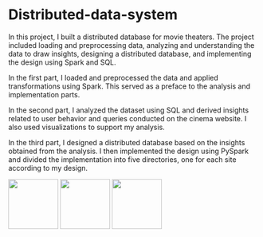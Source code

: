 # Distributed-data-system
In this project, I built a distributed database for movie theaters. The project included loading and preprocessing data, 
analyzing and understanding the data to draw insights, designing a distributed database, and implementing the design using Spark and SQL.

In the first part, I loaded and preprocessed the data and applied transformations using Spark. This served as
a preface to the analysis and implementation parts.

In the second part, I analyzed the dataset using SQL and derived insights related to user behavior and queries conducted on the
cinema website. I also used visualizations to support my analysis.

In the third part, I designed a distributed database based on the insights obtained from the analysis. I then implemented the
design using PySpark and divided the implementation into five directories, one for each site according to my design.

<img src="https://user-images.githubusercontent.com/81327428/221838250-8ecac454-02a9-4f07-9aec-e81b285127df.png" width="100" height="100">   <img src="https://user-images.githubusercontent.com/81327428/221838556-5fd24158-a594-4063-8a80-5b52ae7d8a9c.png" width="100" height="100">   <img src="https://user-images.githubusercontent.com/81327428/221839123-1b230a58-0efb-48c6-9b25-482611366cf9.png" width="100" height="100">
